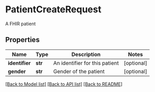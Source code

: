 # PatientCreateRequest

A FHIR patient
## Properties
Name | Type | Description | Notes
------------ | ------------- | ------------- | -------------
**identifier** | **str** | An identifier for this patient | [optional] 
**gender** | **str** | Gender of the patient | [optional] 

[[Back to Model list]](../README.md#documentation-for-models) [[Back to API list]](../README.md#documentation-for-api-endpoints) [[Back to README]](../README.md)


